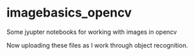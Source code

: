# imagebasics_opencv
Some jyupter notebooks for working with images in opencv

Now uploading these files as I work through object recognition. 
